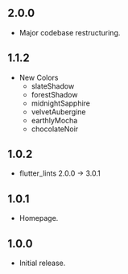 ## 2.0.0

* Major codebase restructuring.

## 1.1.2

* New Colors
  * slateShadow
  * forestShadow
  * midnightSapphire
  * velvetAubergine
  * earthlyMocha
  * chocolateNoir

## 1.0.2

* flutter_lints 2.0.0 -> 3.0.1

## 1.0.1

* Homepage.

## 1.0.0

* Initial release.
